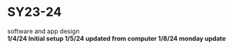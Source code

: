 # SY23-24
software and app design <br>
<b>1/4/24<b> Initial setup
<b>1/5/24<b> updated from computer
<b>1/8/24<b> monday update